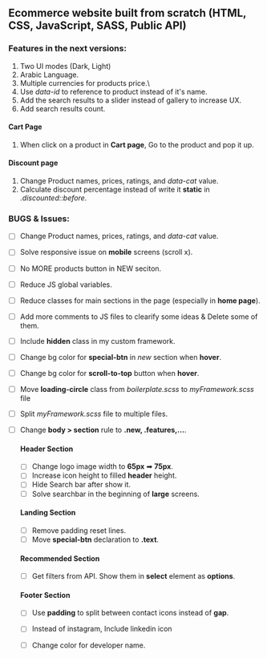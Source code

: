 ## Ecommerce website built from scratch (HTML, CSS, JavaScript, SASS, Public API)

### Features in the next versions:
1. Two UI modes (Dark, Light)
2. Arabic Language.
3. Multiple  currencies for products price.\
4. Use *data-id* to reference to product instead of it's name.
5. Add the search results to a slider instead of gallery to increase UX.
6. Add search results count.

  #### Cart Page
  1. When click on a product in **Cart page**, Go to the product and pop it up.

  #### Discount page
  1. Change Product names, prices, ratings, and *data-cat* value.
  2. Calculate discount percentage instead of write it **static** in *.discounted::before*.



### BUGS & Issues:
- [ ] Change Product names, prices, ratings, and *data-cat* value.
- [ ] Solve responsive issue on **mobile** screens (scroll x).
- [ ] No MORE products button in NEW seciton.
- [ ] Reduce JS global variables.
- [ ] Reduce classes for main sections in the page (especially in **home page**).
- [ ] Add more comments to JS files to clearify some ideas & Delete some of them.
- [ ] Include **hidden** class in my custom framework.
- [ ] Change bg color for **special-btn** in *new* section when **hover**.
- [ ] Change bg color for **scroll-to-top** button when **hover**.
- [ ] Move **loading-circle** class from *boilerplate.scss* to *myFramework.scss* file
- [ ] Split *myFramework.scss* file to multiple files.
- [ ] Change **body > section** rule to **.new, .features,...**.
 
  #### Header Section
   - [ ] Change logo image width to **65px** ➡ **75px**.
   - [ ] Increase icon height to filled **header** height.
   - [ ] Hide Search bar after show it.
   - [ ] Solve searchbar in the beginning of **large** screens.

  #### Landing Section
    - [ ] Remove padding reset lines.
    - [ ] Move **special-btn** declaration to **.text**.

  #### Recommended Section
    - [ ] Get filters from API. Show them in **select** element as **options**.
   

  
  
  #### Footer Section
  - [ ] Use **padding** to split between contact icons instead of **gap**.
  - [ ] Instead of instagram, Include linkedin icon
  - [ ] Change color for developer name.
  
